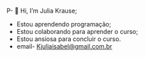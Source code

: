 P- 👋 Hi, I’m  Julia Krause;
- Estou aprendendo programação;
- Estou colaborando para aprender o curso;
- Estou ansiosa para concluir o curso.
- email- Kjuliaisabel@gmail.com.br
